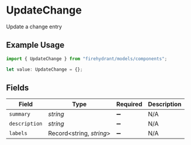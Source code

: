 # UpdateChange

Update a change entry

## Example Usage

```typescript
import { UpdateChange } from "firehydrant/models/components";

let value: UpdateChange = {};
```

## Fields

| Field                    | Type                     | Required                 | Description              |
| ------------------------ | ------------------------ | ------------------------ | ------------------------ |
| `summary`                | *string*                 | :heavy_minus_sign:       | N/A                      |
| `description`            | *string*                 | :heavy_minus_sign:       | N/A                      |
| `labels`                 | Record<string, *string*> | :heavy_minus_sign:       | N/A                      |
